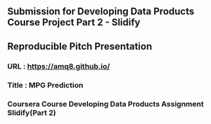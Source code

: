 ## Submission for Developing Data Products Course Project Part 2 - Slidify
## Reproducible Pitch Presentation

### URL : https://amq8.github.io/
### Title : MPG Prediction

### Coursera Course Developing Data Products Assignment Slidify(Part 2)
